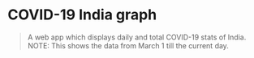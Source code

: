 # COVID-19 India graph

> A web app which displays daily and total COVID-19 stats of India.
> NOTE: This shows the data from March 1 till the current day.
